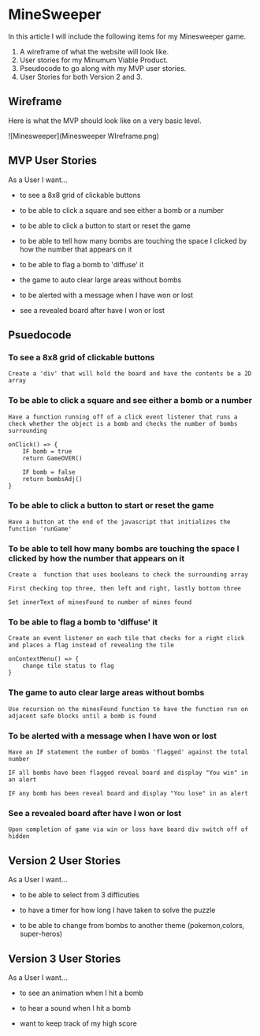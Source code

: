 MineSweeper 
===============

In this article I will include the following items for my Minesweeper game. 

1. A wireframe of what the website will look like. 
2. User stories for my Minumum Viable Product.
3. Pseudocode to go along with my MVP user stories.
4. User Stories for both Version 2 and 3. 

Wireframe
---------------------

Here is what the MVP should look like on a very basic level. 

![Minesweeper](Minesweeper WIreframe.png)

MVP User Stories 
----------------------

As a User I want... 

- to see a 8x8 grid of clickable buttons 

- to be able to click a square and see either a bomb or a number

- to be able to click a button to start or reset the game

- to be able to tell how many bombs are touching the space I clicked by how the number that appears on it

- to be able to flag a bomb to 'diffuse' it

- the game to auto clear large areas without bombs

- to be alerted with a message when I have won or lost

- see a revealed board after have I won or lost

Psuedocode
-------------------

### To see a 8x8 grid of clickable buttons 

    Create a 'div' that will hold the board and have the contents be a 2D array

### To be able to click a square and see either a bomb or a number

    Have a function running off of a click event listener that runs a check whether the object is a bomb and checks the number of bombs surrounding 

    onClick() => {
        IF bomb = true 
        return GameOVER()

        IF bomb = false
        return bombsAdj()
    }

### To be able to click a button to start or reset the game

    Have a button at the end of the javascript that initializes the function 'runGame'

### To be able to tell how many bombs are touching the space I clicked by how the number that appears on it

    Create a  function that uses booleans to check the surrounding array 

    First checking top three, then left and right, lastly bottom three

    Set innerText of minesFound to number of mines found

### To be able to flag a bomb to 'diffuse' it

    Create an event listener on each tile that checks for a right click and places a flag instead of revealing the tile

    onContextMenu() => {
        change tile status to flag
    }

### The game to auto clear large areas without bombs

    Use recursion on the minesFound function to have the function run on adjacent safe blocks until a bomb is found

### To be alerted with a message when I have won or lost

    Have an IF statement the number of bombs 'flagged' against the total number 

    IF all bombs have been flagged reveal board and display "You win" in an alert

    IF any bomb has been reveal board and display "You lose" in an alert

### See a revealed board after have I won or lost

    Upon completion of game via win or loss have board div switch off of hidden 

Version 2 User Stories
--------------------

As a User I want...

- to be able to select from 3 difficuties

- to have a timer for how long I have taken to solve the puzzle

- to be able to change from bombs to another theme (pokemon,colors, super-heros)

Version 3 User Stories
------------------------

As a User I want...

- to see an animation when I hit a bomb

- to hear a sound when I hit a bomb

- want to keep track of my high score